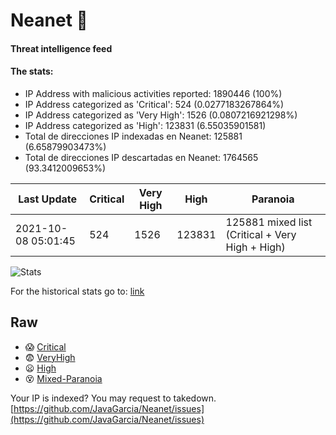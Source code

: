 # Neanet :hocho:
#### Threat intelligence feed
#### The stats:

- IP Address with malicious activities reported: 1890446 (100%)
- IP Address categorized as 'Critical':  524 (0.0277183267864%)
- IP Address categorized as 'Very High':  1526 (0.0807216921298%)
- IP Address categorized as 'High':  123831 (6.55035901581)
- Total de direcciones IP indexadas en Neanet:  125881 (6.65879903473%)
- Total de direcciones IP descartadas en Neanet:  1764565 (93.3412009653%)

| Last Update | Critical | Very High | High | Paranoia |
| --- | --- | --- | --- | --- |
| 2021-10-08 05:01:45 | 524 | 1526 | 123831 | 125881 mixed list (Critical + Very High + High)|

![Stats](https://docs.google.com/spreadsheets/d/e/2PACX-1vSnaNMIXVabIpDJjufMlzH7poXnshF3mgd8Is1g9ytUEzVsP5my4Trn8f-xkoLLQ38xpL3HtmUexLo6/pubchart?oid=501124687&format=image)

For the historical stats go to: [link](/stats.csv)
## Raw
- :scream: [Critical](https://raw.githubusercontent.com/JavaGarcia/Neanet/master/blacklists/neanet_critical.txt)
- :fearful: [VeryHigh](https://raw.githubusercontent.com/JavaGarcia/Neanet/master/blacklists/neanet_veryHigh.txtt)
- :frowning: [High](https://raw.githubusercontent.com/JavaGarcia/Neanet/master/blacklists/neanet_high.txt)
- :dizzy_face: [Mixed-Paranoia](https://raw.githubusercontent.com/JavaGarcia/Neanet/master/blacklists/neanet_all.txt)


Your IP is indexed? You may request to takedown. [https://github.com/JavaGarcia/Neanet/issues](https://github.com/JavaGarcia/Neanet/issues)


























































































































































































































































































































































































































































































































































































































































































































































































































































































































































































































































































































































































































































































































































































































































































































































































































































































































































































































































































































































































































































































































































































































































































































































































































































































































































































































































































































































































































































































































































































































































































































































































































































































































































































































































































































































































































































































































































































































































































































































































































































































































































































































































































































































































































































































































































































































































































































































































































































































































































































































































































































































































































































































































































































































































































































































































































































































































































































































































































































































































































































































































































































































































































































































































































































































































































































































































































































































































































































































































































































































































































































































































































































































































































































































































































































































































































































































































































































































































































































































































































































































































































































































































































































































































































































































































































































































































































































































































































































































































































































































































































































































































































































































































































































































































































































